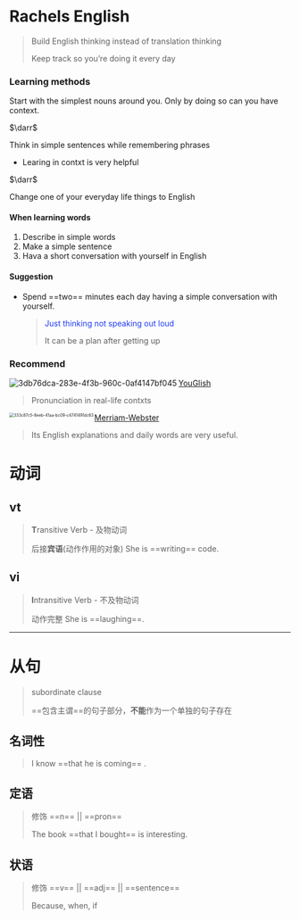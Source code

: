 

# Rachels English

> Build English thinking instead of translation thinking 
>
> 
>
> Keep track so you’re doing it every day 



### Learning methods

Start with the simplest nouns around you. Only by doing so can you have context.

$\darr$

Think in simple sentences while remembering phrases

- Learing in contxt is very helpful



$\darr$ 



Change one of your everyday life things to English 





#### When learning words

1. Describe in simple words
2. Make a simple sentence
3. Hava a short conversation with yourself in English 



#### Suggestion

- Spend ==two== minutes each day having a simple conversation with yourself.

  > <font color=#1D3AF5>Just thinking not speaking out loud</font>
  >
  > 
  >
  > It can be a plan after getting up



### Recommend



 [YouGlish](https://youglish.com/)<img src="./images/3db76dca-283e-4f3b-960c-0af4147bf045.png" align="left" alt="3db76dca-283e-4f3b-960c-0af4147bf045" />

> Pronunciation in real-life contxts





<img src="./images/333c87c5-8eeb-41aa-bc09-c4741491dc63.png" align="left" alt="333c87c5-8eeb-41aa-bc09-c4741491dc63" style="zoom: 50%;" />[Merriam-Webster](https://www.merriam-webster.com/)

> Its English explanations and daily words are very useful.





#  动词

## vt

> **T**ransitive Verb	-	及物动词
>
> 
>
> 后接**宾语**(动作作用的对象)	She is ==writing== code.





## vi

> **I**ntransitive Verb	-	不及物动词
>
> 
>
> 动作完整	She is ==laughing==.







****



# 从句

> subordinate clause
>
> 
>
> ==包含主谓==的句子部分，**不能**作为一个单独的句子存在



## 名词性

> I know ==that he is coming== .



## 定语

> 修饰 ==n== || ==pron==
>
> 
>
> The book ==that I bought== is interesting.





## 状语

> 修饰 ==v== || ==adj== || ==sentence==
>
> 
>
> Because, when, if

